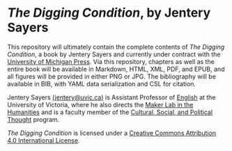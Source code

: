# *The Digging Condition*, by Jentery Sayers 

This repository will ultimately contain the complete contents of *The Digging Condition*, a book by Jentery Sayers and currently under contract with the [University of Michigan Press](http://www.press.umich.edu/). Via this repository, chapters as well as the entire book will be available in Markdown, HTML, XML, PDF, and EPUB, and all figures will be provided in either PNG or JPG. The bibliography will be available in BIB, with YAML data serialization and CSL for citation.  

Jentery Sayers [(jentery@uvic.ca)](mailto:jentery@uvic.ca) is Assistant Professor of [English](http://english.uvic.ca/) at the University of Victoria, where he also directs the [Maker Lab in the Humanities](http://maker.uvic.ca/) and is a faculty member of the [Cultural, Social, and Political Thought](http://www.uvic.ca/interdisciplinary/cspt/) program. 

*The Digging Condition* is licensed under a [Creative Commons Attribution 4.0 International License](http://creativecommons.org/licenses/by/4.0/).
